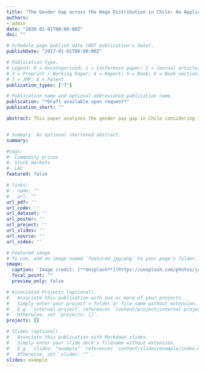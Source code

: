 ```yaml
---
title: "The Gender Gap across the Wage Distribution in Chile: An Application of Copula-Based Methods"
authors:
- admin
date: "2020-01-01T00:00:00Z"
doi: ""

# Schedule page publish date (NOT publication's date).
publishDate: "2017-01-01T00:00:00Z"

# Publication type.
# Legend: 0 = Uncategorized; 1 = Conference paper; 2 = Journal article;
# 3 = Preprint / Working Paper; 4 = Report; 5 = Book; 6 = Book section;
# 7 = JMP; 8 = Patent
publication_types: ["7"]

# Publication name and optional abbreviated publication name.
publication: "*Draft available upon request*"
publication_short: ""

abstract: This paper analyzes the gender pay gap in Chile considering two main issues heterogeneity across the wage distribution and selection into the labor force. I apply a quantile regression technique and correct for sample selection using a copula-based methodology. My results highlight how important it is for gender gaps to account for heterogeneous effects and selective participation: if men and women's rate of employment were equal, the gap would be approximately 30 percentage points larger at all quantiles. I also find that the gender wage gap oscillates between 25 and 35 log points at the bottom half of the hourly wage distribution but increases to approximately 50 log points in the upper quantiles evidencing a *glass ceiling* effect. Finally, I decompose the gender pay gap into *structural* and *composition* effects, finding that the gap is explained mainly by differences in rewards to observable labor market characteristics and not by differences in the distribution of those characteristics.


# Summary. An optional shortened abstract.
summary: 

#tags:
#- Commodity prices
#- Stock markets
#- LAC
featured: false

# links:
# - name: ""
#   url: ""
url_pdf: ''
url_code: ''
url_dataset: ''
url_poster: ''
url_project: ''
url_slides: ''
url_source: ''
url_video: ''

# Featured image
# To use, add an image named `featured.jpg/png` to your page's folder. 
image:
  caption: 'Image credit: [**Unsplash**](https://unsplash.com/photos/jdD8gXaTZsc)'
  focal_point: ""
  preview_only: false

# Associated Projects (optional).
#   Associate this publication with one or more of your projects.
#   Simply enter your project's folder or file name without extension.
#   E.g. `internal-project` references `content/project/internal-project/index.md`.
#   Otherwise, set `projects: []`.
projects: []

# Slides (optional).
#   Associate this publication with Markdown slides.
#   Simply enter your slide deck's filename without extension.
#   E.g. `slides: "example"` references `content/slides/example/index.md`.
#   Otherwise, set `slides: ""`.
slides: example
---
```

